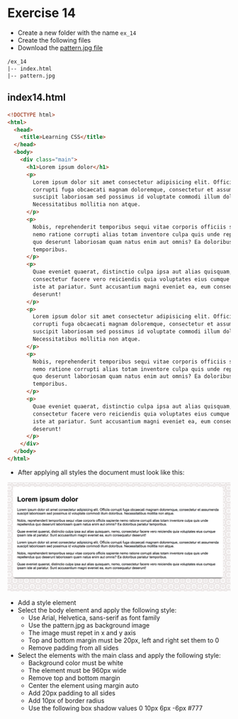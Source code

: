 # Exercise 14

- Create a new folder with the name `ex_14`
- Create the following files
- Download the [pattern.jpg file](https://github.com/prma85/node_comit/blob/master/docs/exercises/css/images/pattern.jpg?raw=true)

```
/ex_14
|-- index.html
|-- pattern.jpg
```

## index14.html

```html
<!DOCTYPE html>
<html>
  <head>
    <title>Learning CSS</title>
  </head>
  <body>
    <div class="main">
      <h1>Lorem ipsum dolor</h1>
      <p>
        Lorem ipsum dolor sit amet consectetur adipisicing elit. Officiis
        corrupti fuga obcaecati magnam doloremque, consectetur et assumenda
        suscipit laboriosam sed possimus id voluptate commodi illum doloribus.
        Necessitatibus mollitia non atque.
      </p>
      <p>
        Nobis, reprehenderit temporibus sequi vitae corporis officiis sapiente
        nemo ratione corrupti alias totam inventore culpa quis unde repellendus
        quo deserunt laboriosam quam natus enim aut omnis? Ea doloribus pariatur
        temporibus.
      </p>
      <p>
        Quae eveniet quaerat, distinctio culpa ipsa aut alias quisquam, nemo,
        consectetur facere vero reiciendis quia voluptates eius cumque ipsam
        iste at pariatur. Sunt accusantium magni eveniet ea, eum consequatur
        deserunt!
      </p>
      <p>
        Lorem ipsum dolor sit amet consectetur adipisicing elit. Officiis
        corrupti fuga obcaecati magnam doloremque, consectetur et assumenda
        suscipit laboriosam sed possimus id voluptate commodi illum doloribus.
        Necessitatibus mollitia non atque.
      </p>
      <p>
        Nobis, reprehenderit temporibus sequi vitae corporis officiis sapiente
        nemo ratione corrupti alias totam inventore culpa quis unde repellendus
        quo deserunt laboriosam quam natus enim aut omnis? Ea doloribus pariatur
        temporibus.
      </p>
      <p>
        Quae eveniet quaerat, distinctio culpa ipsa aut alias quisquam, nemo,
        consectetur facere vero reiciendis quia voluptates eius cumque ipsam
        iste at pariatur. Sunt accusantium magni eveniet ea, eum consequatur
        deserunt!
      </p>
    </div>
  </body>
</html>
```

- After applying all styles the document must look like this:

![Ex 14](../../../resources/exercises/css/results/ex_14.png)

- Add a style element
- Select the body element and apply the following style:
  - Use Arial, Helvetica, sans-serif as font family
  - Use the pattern.jpg as background image
  - The image must repet in x and y axis
  - Top and bottom margin must be 20px, left and right set them to 0
  - Remove padding from all sides
- Select the elements with the main class and apply the following style:
  - Background color must be white
  - The element must be 960px wide
  - Remove top and bottom margin
  - Center the element using margin auto
  - Add 20px padding to all sides
  - Add 10px of border radius
  - Use the following box shadow values 0 10px 6px -6px #777
